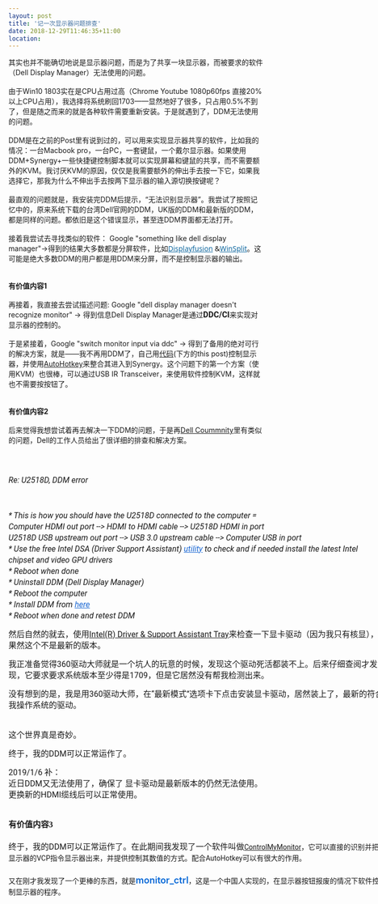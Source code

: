```yaml
---
layout: post
title: '记一次显示器问题排查'
date: 2018-12-29T11:46:35+11:00
location: 
---
```



其实也并不能确切地说是显示器问题，而是为了共享一块显示器，而被要求的软件（Dell Display Manager）无法使用的问题。<br />
<br />
由于Win10 1803实在是CPU占用过高（Chrome Youtube 1080p60fps 直接20%以上CPU占用），我选择将系统刷回1703——显然地好了很多，只占用0.5%不到了，但是随之而来的就是各种软件需要重新安装。于是就遇到了，DDM无法使用的问题。<br />
<br />
DDM是在之前的Post里有说到过的，可以用来实现显示器共享的软件，比如我的情况：一台Macbook pro，一台PC，一套键鼠，一个戴尔显示器。如果使用DDM+Synergy+一些快捷键控制脚本就可以实现屏幕和键鼠的共享，而不需要额外的KVM。我讨厌KVM的原因，仅仅是我需要额外的伸出手去按一下它，如果我选择它，那我为什么不伸出手去按两下显示器的输入源切换按键呢？<br />
<br />
最直观的问题就是，我安装完DDM后提示，“无法识别显示器”。我尝试了按照记忆中的，原来系统下载的台湾Dell官网的DDM，UK版的DDM和最新版的DDM，都是同样的问题。都依旧是这个错误显示，甚至连DDM界面都无法打开。<br />
<br />
接着我尝试去寻找类似的软件： Google "something like dell display manager"-&gt;得到的结果大多数都是分屏软件，比如<a class="s90z9tc-27 fMTQHX" href="https://www.displayfusion.com/Features/MonitorConfig/" style="background-color: white; border: 0px; color: #0d669e; font-family: &quot;Noto Sans&quot;, &quot;Helvetica Neue&quot;, &quot;Segoe UI&quot;, Helvetica, Verdana, Arial, sans-serif; font-size: 14px; font-stretch: inherit; font-variant-east-asian: inherit; font-variant-numeric: inherit; line-height: inherit; margin: 0px; padding: 0px; vertical-align: baseline;" target="_blank">Displayfusion</a><span style="background-color: white; color: #1a1a1a; font-family: &quot;noto sans&quot; , &quot;helvetica neue&quot; , &quot;segoe ui&quot; , &quot;helvetica&quot; , &quot;verdana&quot; , &quot;arial&quot; , sans-serif; font-size: 14px;">&nbsp;&amp;</span><a class="s90z9tc-27 fMTQHX" href="http://www.softpedia.com/get/System/System-Miscellaneous/WinSplit-Revolution.shtml" style="background-color: white; border: 0px; color: #0d669e; font-family: &quot;Noto Sans&quot;, &quot;Helvetica Neue&quot;, &quot;Segoe UI&quot;, Helvetica, Verdana, Arial, sans-serif; font-size: 14px; font-stretch: inherit; font-variant-east-asian: inherit; font-variant-numeric: inherit; line-height: inherit; margin: 0px; padding: 0px; vertical-align: baseline;" target="_blank">WinSplit</a>。这可能是绝大多数DDM的用户都是用DDM来分屏，而不是控制显示器的输出。<br />
<br />
<br />
<b>有价值内容1</b><br />
<br />
再接着，我直接去尝试描述问题: Google "dell display manager doesn't recognize monitor" -&gt; 得到信息Dell Display Manager是通过<b><span style="background-color: white; font-family: &quot;roboto&quot; , sans-serif; font-size: 16px;">DDC/CI</span></b>来实现对显示器的控制的。<br />
<br />
于是紧接着，Google "switch monitor input via ddc" -&gt; 得到了备用的绝对可行的解决方案，就是——我不再用DDM了，自己用<a href="https://superuser.com/questions/862985/how-do-i-switch-the-input-for-my-monitor-from-dvi-to-hdmi-from-my-pc">代码</a>(下方的this post)控制显示器，并使用<a href="http://autohotkey.com/">AutoHotkey</a>来整合其进入到Synergy。这个问题下的第一个方案（使用KVM）也很棒，可以通过USB IR Transceiver，来使用软件控制KVM，这样就也不需要按按钮了。<br />
<br />
<br />
<b>有价值内容2</b><br />
<b><br /></b>
后来觉得我想尝试着再去解决一下DDM的问题，于是再<a href="https://www.dell.com/community/Monitors/U2518D-DDM-error-doesn-t-recognize-monitor/td-p/5713531">Dell Coummnity</a>里有类似的问题，Dell的工作人员给出了很详细的排查和解决方案。<br />
<div class="lia-quilt-row lia-quilt-row-message-subject" style="background-color: white; box-sizing: border-box; font-family: Roboto, sans-serif; font-size: 16px; margin-left: 0px; margin-right: 0px;">
<div class="lia-quilt-column lia-quilt-column-24 lia-quilt-column-single lia-quilt-column-message-subject-content" style="box-sizing: border-box; float: left; margin: 10px 0px 0px; min-height: 1px; padding-left: 0px; padding-right: 0px; position: relative; width: 745px;">
<div class="lia-quilt-column-alley lia-quilt-column-alley-single" style="box-sizing: border-box;">
<div class="topic-subject-wrapper" style="box-sizing: border-box;">
<div class="lia-message-subject lia-component-message-view-widget-subject" style="box-sizing: border-box; display: inline-block; flex-grow: 1; font-size: 24px; line-height: 1.2; margin-bottom: 0px; overflow-wrap: break-word; word-break: break-word;">
<div class="MessageSubject" style="box-sizing: border-box;">
<div class="MessageSubjectIcons " style="box-sizing: border-box; display: inline;">
<h5 style="box-sizing: border-box; display: inline; font-family: inherit; font-size: 16px; font-weight: 400; line-height: 1.33333; margin: 0px; overflow-wrap: break-word; word-break: break-word;">
</h5>
</div>
</div>
<div class="MessageSubject" style="box-sizing: border-box;">
<div class="MessageSubjectIcons " style="box-sizing: border-box; display: inline;">
<i></i><br />
<h5 style="box-sizing: border-box; display: inline; font-family: inherit; font-size: 16px; font-weight: 400; line-height: 1.33333; margin: 0px; overflow-wrap: break-word; word-break: break-word;">
<i>
Re: U2518D, DDM error</i></h5>
<i>
</i>
<h2 class="message-subject" style="box-sizing: border-box; display: inline; font-family: inherit; font-size: 13px; font-weight: normal; line-height: 1.33333; margin: 0px; overflow-wrap: break-word; word-break: break-word;">
<i>
<span class="lia-message-unread" style="box-sizing: border-box;"><div class="lia-message-subject" style="box-sizing: border-box; display: inline-block; flex-grow: 1; font-size: 24px; line-height: 1.2; margin-bottom: 0px; overflow-wrap: break-word; word-break: break-word;">
</div>
&nbsp;</span></i></h2>
<i>
<span alt="Message contains a hyperlink" aria-label="Contains a hyperlink" class="lia-img-message-has-url lia-fa-message lia-fa-has lia-fa-url lia-fa" id="display_4" role="img" style="box-sizing: border-box; color: #7a7a7a; display: inline-block; font-family: &quot;fontawesome&quot;; font-size: inherit; font-stretch: normal; line-height: 1; transform: translate(0px , 0px);" title="Contains a hyperlink"></span></i></div>
</div>
</div>
</div>
</div>
</div>
</div>
<div class="lia-quilt-row lia-quilt-row-message-body" style="background-color: white; box-sizing: border-box; margin-left: 0px; margin-right: 0px;">
<div class="lia-quilt-column lia-quilt-column-24 lia-quilt-column-single lia-quilt-column-message-body-content" style="box-sizing: border-box; float: left; min-height: 1px; padding-left: 0px; padding-right: 0px; position: relative; width: 745px;">
<div class="lia-quilt-column-alley lia-quilt-column-alley-single" style="box-sizing: border-box;">
<div class="lia-message-body lia-component-body-signature-highlight-escalation" id="messageBodySimpleDisplay_0" style="box-sizing: border-box; line-height: 22px; margin-bottom: 10px; overflow-wrap: break-word; overflow: auto; word-break: break-word;">
<div class="lia-message-body-content" style="box-sizing: border-box; line-height: 22px; margin-bottom: 10px; margin-top: 10px; overflow-wrap: break-word; word-break: break-word;">
<div style="box-sizing: border-box; font-family: Roboto, sans-serif; font-size: 16px; margin-bottom: 15px;">
<br /></div>
<div style="box-sizing: border-box; font-family: Roboto, sans-serif; font-size: 16px; margin-bottom: 15px;">
<i>* This is how you should have the U2518D connected to the computer =<br style="box-sizing: border-box;" /><span style="box-sizing: border-box;">Computer HDMI out port --&gt; HDMI to HDMI cable --&gt; U2518D HDMI in port</span><br style="box-sizing: border-box;" /><span style="box-sizing: border-box;">U2518D USB upstream out port --&gt; USB 3.0 upstream cable --&gt; Computer USB in port</span><br style="box-sizing: border-box;" />* Use the free Intel DSA (Driver Support Assistant)&nbsp;<a href="http://www.intel.com/content/www/us/en/support/detect.html?iid=dc_iduu" rel="nofollow noopener noreferrer" style="background-color: transparent; box-sizing: border-box; color: #1c69d4;" target="_blank">utility</a>&nbsp;to check and if needed install the latest Intel chipset and video GPU drivers<br style="box-sizing: border-box;" />* Reboot when done<br style="box-sizing: border-box;" />* Uninstall DDM (Dell Display Manager)<br style="box-sizing: border-box;" />* Reboot the computer<br style="box-sizing: border-box;" />* Install DDM from&nbsp;<a href="http://www.delldisplaymanager.com/ddmsetup.exe" rel="nofollow noopener noreferrer" style="background-color: transparent; box-sizing: border-box; color: #1c69d4;" target="_blank">here</a><br style="box-sizing: border-box;" />* Reboot when done and retest DDM</i></div>
<div style="box-sizing: border-box; font-family: Roboto, sans-serif; font-size: 16px; margin-bottom: 15px;">
然后自然的就去，使用<a href="https://www.intel.cn/content/www/cn/zh/support/intel-driver-support-assistant.html">Intel(R) Driver &amp; Support Assistant Tray</a>来检查一下显卡驱动（因为我只有核显），果然这个不是最新的版本。</div>
<div style="box-sizing: border-box; font-family: Roboto, sans-serif; font-size: 16px; margin-bottom: 15px;">
我正准备觉得360驱动大师就是一个坑人的玩意的时候，发现这个驱动死活都装不上。后来仔细查阅才发现，它要求要求系统版本至少得是1709，但是它居然没有帮我检测出来。</div>
<div style="box-sizing: border-box; font-family: Roboto, sans-serif; font-size: 16px; margin-bottom: 15px;">
没有想到的是，我是用360驱动大师，在“最新模式”选项卡下点击安装显卡驱动，居然装上了，最新的符合我操作系统的驱动。</div>
<div style="box-sizing: border-box; font-family: Roboto, sans-serif; font-size: 16px; margin-bottom: 15px;">
</div>
<!--more--><br />
<div style="box-sizing: border-box; font-family: Roboto, sans-serif; font-size: 16px; margin-bottom: 15px;">
这个世界真是奇妙。</div>
<div style="box-sizing: border-box; font-family: Roboto, sans-serif; font-size: 16px; margin-bottom: 15px;">
终于，我的DDM可以正常运作了。</div>
<div style="box-sizing: border-box; font-family: Roboto, sans-serif; font-size: 16px; margin-bottom: 15px;">
2019/1/6 补：<br />
近日DDM又无法使用了，确保了 显卡驱动是最新版本的仍然无法使用。<br />
更换新的HDMI缆线后可以正常使用。<br />
<br /></div>
<div style="font-family: &quot;Microsoft YaHei&quot;; font-size: medium;">
<b>有价值内容3</b></div>
<div style="font-family: &quot;Microsoft YaHei&quot;; font-size: medium;">
<b><br /></b></div>
<span style="font-family: &quot;roboto&quot; , sans-serif; font-size: 16px;">终于，我的DDM可以正常运作了。在此期间我发现了一个软件叫做</span><span style="font-family: &quot;roboto&quot; , sans-serif;"><a href="https://www.nirsoft.net/utils/control_my_monitor.html">ControlMyMonitor</a>，它可以直接的识别并把显示器的VCP指令显示器出来，并提供控制其数值的方式。配合AutoHotkey可以有很大的作用。</span><br />
<span style="font-family: &quot;roboto&quot; , sans-serif;"><br /></span>
<span style="font-family: &quot;roboto&quot; , sans-serif;">又在刚才我发现了一个更棒的东西，就是</span><a data-pjax="#js-repo-pjax-container" href="https://github.com/dot-osk/monitor_ctrl" style="background-color: initial; box-sizing: border-box; color: #0366d6; font-family: -apple-system, BlinkMacSystemFont, &quot;Segoe UI&quot;, Helvetica, Arial, sans-serif, &quot;Apple Color Emoji&quot;, &quot;Segoe UI Emoji&quot;, &quot;Segoe UI Symbol&quot;; font-size: 18px; font-weight: 600; text-decoration-line: none;">monitor_ctrl</a><span style="font-family: &quot;roboto&quot; , sans-serif;">，这是一个中国人实现的，在显示器按钮报废的情况下软件控制显示器的程序。</span></div>
</div>
</div>
</div>
</div>
